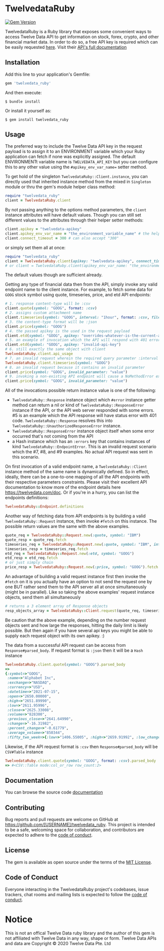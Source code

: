 # TwelvedataRuby

[![Gem Version](https://badge.fury.io/rb/twelvedata_ruby.svg)](https://badge.fury.io/rb/twelvedata_ruby)

TwelvedataRuby is a Ruby library that exposes some convenient ways to access Twelve Data API to get information on stock, forex, crypto, and other financial market data. In order to do so, a free API key is required which can be easily requested [here](https://twelvedata.com/pricing). Visit their [API's full documentation](https://twelvedata.com/doc)

## Installation

Add this line to your application's Gemfile:

```ruby
gem 'twelvedata_ruby'
```

And then execute:

    $ bundle install

Or install it yourself as:

    $ gem install twelvedata_ruby

## Usage

The preferred way to include the Twelve Data API key in the request payload is to assign it to an ENVIRONMENT variable which your Ruby application can fetch if none was explicitly assigned. The default ENVIRONMENTt variable name is `TWELVEDATA_API_KEY` but you can configure this to any other value  using the `#apikey_env_var_name=` setter method.

To get hold of the singleton `TwelvedataRuby::Client.instance`, you can directly used that inherited instance method from the mixed in `Singleton` module or thru the gem's module helper class method:

```ruby
require "twelvedata_ruby"
client = TwelvedataRuby.client
```

By not passing anything to the options method parameters, the `client` instance attributes will have default values. Though you can still set different values to the attributes through their helper setter methods:

```ruby
client.apikey = "twelvedata-apikey"
client.apikey_env_var_name = "the_environment_variable_name" # the helper getter method will upcase the value
client.connect_timeout = 300 # can also accept "300"
```

or simply set them all at once:

```ruby
require "twelvedata_ruby"
client = TwelvedataRuby.client(apikey: "twelvedata-apikey", connect_timeout: 300)
# or client = TwelvedataRuby.client(apikey_env_var_name: "the_environment_variable_name", connect_timeout: 300)
```

The default values though are sufficient already.

Getting any type of financial data then from the API, simply invoke any valid endpoint name to the client instance. For example, to fetch some data for `GOOG` stock symbol using quote, timeseries, price, and etd API endpoints:

```ruby
# 1. response content-type will be :csv
client.quote(symbol: "GOOG", format: :csv)
# 2. assigns custom attachment name
client.timeseries(symbol: "GOOG", interval: "1hour", format: :csv, filename: "google_timeseries_1hour.csv")
# 3. the content-type format will be :json
client.price(symbol: "GOOG")
# 4. the passed apikey is the used in the request payload
client.etd(symbol: "GOOG", apikey: "overrides-whatever-is-the-current-apikey")
# 5. an example of invocation which the API will respond with 401 error code
client.etd(symbol: "GOOG", apikey: "invalid-api-key")
# 6. still exactly the same object with client
TwelvedataRuby.client.api_usage
# 7. an invalid request wherein the required query parameter :interval is missing
TwelvedataRuby.client.timeseries(symbol: "GOOG")
# 8. an invalid request because it contains an invalid parameter
client.price(symbol: "GOOG", invalid_parameter: "value")
# 9. invoking a non-existing API endpoint will cause a NoMethodError exception
client.price(symbol: "GOOG", invalid_parameter: "value")
```

All of the invocations possible return instance value is one of the following:
- `TwelvedataRuby::Response` instance object which `#error` instance getter method can return a nil or kind of `TwelvedataRuby::ResponseError` instance if the API, or the API web server responded with some errors. #5 is an example which the API response will have status error with 401 code. `TwelvedataRuby::Response` resolves this into `TwelvedataRuby::UnauthorizedResponseError` instance.
- `TwelvedataRuby::ResponseError` instance object itself when some error occurred that's not coming from the API
- a Hash instance which has an `:errors` key that contains instances of kind `TwelvedataRuby::EndpointError`. This is an invalid request scenario which the #7, #8, and #9 examples. No actual API request was sent in this scenario.

On first invocation of a valid endpoint name, a `TwelvedataRuby::Client` instance method of the same name is dynamically defined. So in effect, ideally, there can be a one-to-one mapping of all the API endpoints with their respective parameters constraints. Please visit their excellent API documentation to know more of the endpoint details here https://twelvedata.com/doc. Or if you're in a hurry, you can list the endpoints definitions:

```ruby
TwelvedataRuby::Endpoint.definitions
```

Another way of fetching data from API endpoints is by building a valid `TwelvedataRuby::Request` instance, then invoke `#fetch` on this instance. The possible return values are the same with the above examples.

```ruby
quote_req = TwelvedataRuby::Request.new(:quote, symbol: "IBM")
quote_resp = quote_req.fetch
timeseries_req = TwelvedataRuby::Request.new(:quote, symbol: "IBM", interval: "1hour", format: :csv)
timeseries_resp = timeseries_req.fetch
etd_req = TwelvedataRuby::Request.new(:etd, symbol: "GOOG")
etd_resp = etd_req.fetch
# or just simply chain
price_resp = TwelvedataRuby::Request.new(:price, symbol: "GOOG").fetch
```

An advantage of building a valid request instance first then invoke the `#fetch` on it is you actually have an option to not send the request one by one BUT rather send them to the API server all at once simultaneously (might be in parallel). Like so taking the above examples' request instance objects, send them all simultaneously

```ruby
# returns a 3 element array of Response objects
resp_objects_array = TwelvedataRuby::Client.request(quote_req, timeseries_req, etd_req)
```

Be caution that the above example, depending on the number request objects sent and how large the responses, hitting the daily limit is likely possible. But then again if you have several api keys you might be able to supply each request object with its own apikey. :)


The data from a successful API request can be access from `Response#parsed_body`. If request format is `:json` then it will be a `Hash` instance

```ruby
TwelvedataRuby.client.quote(symbol: "GOOG").parsed_body
=>
{:symbol=>"GOOG",
 :name=>"Alphabet Inc",
 :exchange=>"NASDAQ",
 :currency=>"USD",
 :datetime=>"2021-07-15",
 :open=>"2650.00000",
 :high=>"2651.89990",
 :low=>"2611.95996",
 :close=>"2625.33008",
 :volume=>"828300",
 :previous_close=>"2641.64990",
 :change=>"-16.31982",
 :percent_change=>"-0.61779",
 :average_volume=>"850344",
 :fifty_two_week=>{:low=>"1406.55005", :high=>"2659.91992", :low_change=>"1218.78003", :high_change=>"-34.58984", :low_change_percent=>"86.65031", :high_change_percent=>"-1.30041", :range=>"1406.550049 - 2659.919922"}}
```

Likewise, if the API request format is `:csv` then `Response#parsed_body` will be `CSV#Table` instance

```ruby
TwelvedataRuby.client.quote(symbol: "GOOG", format: :csv).parsed_body
=> #<CSV::Table mode:col_or_row row_count:2>
```

## Documentation
You can browse the source code [documentation](https://kanroyalhigh.github.io/twelvedata_ruby/doc/)
## Contributing

Bug reports and pull requests are welcome on GitHub at https://github.com/[USERNAME]/twelvedata_ruby. This project is intended to be a safe, welcoming space for collaboration, and contributors are expected to adhere to the [code of conduct](https://github.com/[USERNAME]/twelvedata_ruby/blob/master/CODE_OF_CONDUCT.md).

## License

The gem is available as open source under the terms of the [MIT License](https://opensource.org/licenses/MIT).

## Code of Conduct

Everyone interacting in the TwelvedataRuby project's codebases, issue trackers, chat rooms and mailing lists is expected to follow the [code of conduct](https://github.com/[USERNAME]/twelvedata_ruby/blob/master/CODE_OF_CONDUCT.md).


# Notice

This is not an offical Twelve Data ruby library and the author of this gem is not affiliated with Twelve Data in any way, shape or form. Twelve Data APIs and data are Copyright © 2020 Twelve Data Pte. Ltd
